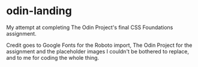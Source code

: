 # odin-landing
My attempt at completing The Odin Project's final CSS Foundations assignment.

Credit goes to Google Fonts for the Roboto import, The Odin Project for the assignment and the placeholder images I couldn't be bothered to replace, and to me for coding the whole thing.
